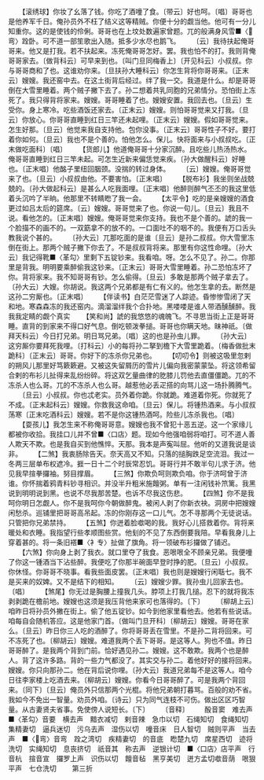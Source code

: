 <!-- { "loadSidebar": true } -->
　　【滚绣球】你妆了幺落了钱。你吃了酒噇了食。〔带云〕好也呵。〔唱〕哥哥也是他养军千日。俺孙员外不枉了结义这等精贼。你便十分的觑当他。他可有一分儿知重你。这的是使钱的伶俐。哥哥也在上坟处数遍家曾题。兀的般满身风雪■〈弯〉跧卧。可不道一部笙歌出入随。抵多少水尽也鹅飞。
　　〔云〕我待扶起俺哥哥来。他又是打我。若不扶起来。冻死俺哥哥怎好。罢。我也怕不的打。我则背俺哥哥家去。〔做背科云〕可早来到也。〔叫门旦同梅香上〕〔开见科云〕小叔叔。你与哥哥商和了也。这谁劝你来。〔旦扶孙大睡科云〕你怎生背将你哥哥来。〔正末云〕嫂嫂。我还窑中去。在这土街背后经过。绊了我一交。我道是什么。却是哥哥倒在大雪里睡着。两个贼子撇下去了。孙二想着共乳同胞的兄弟情分。恐怕街上冻死了。我只得背将家来。嫂嫂。哥哥睡着了也。嫂嫂安置。我回去也。〔旦云〕生受你。身上寒冷。吃些酒饭还家去。〔正末云〕嫂嫂。则怕哥哥觉来又打我。〔旦云〕你放心。你哥哥直睡到红日三竿还未起哩。〔正末云〕嫂嫂。假如哥哥觉来。怎生好那。〔旦云〕他觉来我自支持他。包你没事。〔正末云〕哥哥性子不好。要打着你如何。〔旦云〕我也不是个善的。怕他怎么。保儿。快将面来与小叔叔吃。〔正末做吃面科〕〔唱〕
　　【货郎儿】他道俺哥哥十分家沉醉。且吃些儿热汤热水。俺哥哥直睡到红日三竿未起。可怎生近新来偏恁觉来疾。〔孙大做醒科云〕好睡也。〔正末唱〕他酩子里纽回胭颈。没揣的转过身体。
　　〔云〕嫂嫂。俺哥哥觉来了也。〔旦云〕小叔叔由他。不要害怕。〔正末唱〕
　　【脱布衫】我坐则坐战兢兢的。〔孙大做起科云〕是甚么人吃我面哩。〔正末唱〕他醉则醉气丕丕的我这里低着头沉吟了半晌。他那里不转睛矁了我一会。
　　【太平令】吃的是亲嫂嫂的酒食更过如吕太后的筵席。〔云〕嫂嫂。哥哥觉来了也。你说一句儿。〔旦云〕我且不说。看他怎的。〔正末唱〕嫂嫂。俺哥哥觉来你支持。我也不是个善的。諕的我一个脸描不的画不的。一双筯拿不的放不的。一口面吐不的咽不的。我便有万口舌头教我说个甚的。
　　〔孙大云〕兀那吃面的是谁〔旦云〕是孙二叔叔。你大雪里冻倒在街上。那两个贼子撇下你去了。不是叔叔背将来。那里有你这性命哩。〔孙大云〕我记得靴■〈革勾〉里剩下五锭钞来。我看咱。呀。怎么不见了。孙二。你那里是背我。明明要乘醉偷我这钞来。〔正末云〕哥哥大雪里睡着。孙二恐怕冻坏了你。背将家来。我不知哥哥有钞。怎么偷得。〔旦云〕多敢是那两个贼子拿去了。〔孙大云〕大嫂。你胡说。我这两个兄弟都是有仁有义的。他怎生拿的去。断然是这孙二穷厮也。〔正末唱〕
　　【伴读书】白茫茫雪迷了人踪迹。昏惨惨雪闭了天和地。寒森森冻的我还窑内。滴溜溜绊我个合扑地。黑喽喽是谁人带酒醺醺醉。我我我定睛的觑个真实
　　【笑和尚】諕的我悠悠的魂魄飞。不寻思当街上正是哥哥睡。直背的到家来不得口好气息。倒吃顿泼拳搥。哥哥也你瞒天地。昧神祇。〔做拜天科云〕今日打兄弟。明日骂兄弟。〔唱〕这的也是孙虫儿罪。
　　〔孙大云〕这穷厮你要拜死我哩。〔打科云〕小的每将孙二拏到檐下大雪里跪着。〔梅香做批末跪科〕〔正末云〕哥哥。你好下的冻杀你兄弟也。
　　【叨叨令】则被这吸里忽剌的朔风儿那里好笃簌簌避。又被这失留屑历的雪片儿偏向我密蒙蒙坠。将这领希留合剌的布衫儿扯得来乱纷纷碎。将这双乞量曲律的肐膝儿罚他去直僵僵跪。兀的不冻杀人也么哥。兀的不冻杀人也么哥。越惹他必丢疋搭的向骂儿这一场扑腾腾气。
　　〔旦云〕小叔叔。你也忒老实。员外着你跪。你就跪。难道着你死。你就死了不成。〔正末起科云〕嫂嫂。你救我这命咱。〔旦云〕保儿。将锺热酒来。与小叔叔荡寒〔正末吃酒科云〕嫂嫂。若不是你这锺热酒呵。险些儿冻杀我也。〔唱〕
　　【耍孩儿】我怎生来不称俺哥哥意。嫂嫂也我不曾犯十恶五逆。这一个家缘儿都被你收拾。我挂口儿并不曾■〈口店〉题。现如今他强咱弱将咱打。可不道人善人欺天不欺。也是我自买到他憔悴。天那。我本是声寃叫屈。他听的又道我说是谈非。
　　【二煞】我衷肠除告天。奈天高又不知。只落的搥胸跌足空流泪。我过一冬两三层单布权遮冷。捱一日十二个时辰常忍饥。哥哥行并不敢半句儿求于济。他见我早揎拳攞袖。努目撑眉。
　　【三煞】你欺负呵则欺负咱。你于济呵曾于济谁。你怀揣着鸦青料钞寻相识。并没半升粗米施饘粥。单有一注闲钱补笊篱。我黑说到明明说到黑。也说不尽我那苦楚。也诉不尽我这伤悲。
　　【四煞】你不是我呵你明日怎觑人。你不是我呵你今朝做醉鬼。被闲人剥了你新衣袂。洞房中把嫂嫂闲愁杀。巡铺里把哥哥高吊起。冻的你刚存这一口儿气。怎不寻那两个无徒说话。只管把你兄弟禁持。
　　【五煞】你迸着脸噷喝的我。我好心儿搭救着你。背将来暖处和衣睡。我指望行些孝顺图些赏。他刬的不见了东西倒要我陪。早看我身儿上穿着甚的。将一条旧褡■〈衤专〉扯做了旗角。将一领破布衫攞做了铺迟。
　　【六煞】你向身上剥了我衣。就口里夺了我食。恶哏哏全不顾亲兄弟。我便噇了你这一锺酒当下沾些醉。我便吃了你那半碗面早登时挣的肥。〔旦云〕小叔叔。你休怪。你哥哥不晓事。看我些面皮罢。〔正末唱〕我也则是嫂嫂行闲聒七。我不是买来的奴婢。又不是结下的相知。
　　〔云〕嫂嫂少罪。我孙虫儿回家去也。〔唱〕
　　【煞尾】你无过是胸腰上撞我几头。脖项上打我几搥。忍下的就将我冻剥剥跪在檐前地。嫂嫂也这须是我压背他来家可也落得的。〔下〕
　　〔柳胡上云〕咱昨日将孙员外撇在街上。偷了他五锭钞。如今到他家里看他去。他若有些说话。咱每自会随机答应。这是他家门首。〔做叫门旦开科〕〔柳胡云〕嫂嫂。哥哥在家么。〔旦云〕昨日你三人吃的酒醉了。你将哥哥丢在雪里。不是孙二背将回来。可不冻死了也。〔柳胡云〕嫂嫂。难道我两个丢下哥哥。是这等人。狗也不值。昨日哥哥醉了。是我两个背到门前。恰好遇见孙二。嫂嫂。这不敢欺。我两个也是醉人。背了这许多路。背的一些力气都没了。其实交与孙二。着他好好的接将回来。嫂嫂。你只向那孙二。他在背后说你哩。〔孙大云〕我道兄弟每不是这等人。咱今日往李家楼上吃酒去来。〔柳胡云〕嫂嫂。你看今日哥哥醉了。可是我两个背回来。〔同下〕〔旦云〕俺员外只信那两个光棍。将他兄弟朝打暮骂。百般的劝不省。我如今不免出一智量。劝员外咱。〔诗云〕只为同气连枝不可伤。做出区区巧智量。从古妻贤夫省事。免使傍人说短长。〔下〕
　　〔音释〕
　　酘音窦　难去声　■〈革勾〉音要　横去声　黯衣减切　剌音辣　急巾以切　石绳知切　食绳知切　集精妻切　逼兵迷切　污乌去声　湿伤以切　噇音床　日人智切　贼则平声　当去声　■〈弯〉音弯　跧之湾切　疾精妻切　的音底　矁楚九切　席星西切　迹将洗切　实绳知切　息丧挤切　祇音其　称去声　逆银计切　■〈口店〉店平声　行音杭　揎音宣　攞罗上声　识伤以切　饘音毡　黑亨美切　迸方孟切噷音荫　哏狠平声　七仓洗切
　　第三折

